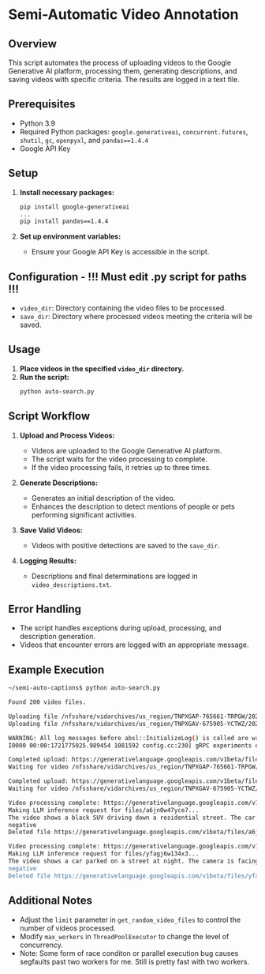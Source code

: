 
# Semi-Automatic Video Annotation

## Overview
This script automates the process of uploading videos to the Google Generative AI platform, processing them, generating descriptions, and saving videos with specific criteria. The results are logged in a text file.

## Prerequisites
- Python 3.9
- Required Python packages: `google.generativeai`, `concurrent.futures`, `shutil`, `gc`, `openpyxl`, and `pandas==1.4.4`
- Google API Key

## Setup
1. **Install necessary packages:**
    ```sh
    pip install google-generativeai
    ...  
    pip install pandas==1.4.4
    ```

2. **Set up environment variables:**
    - Ensure your Google API Key is accessible in the script.

## Configuration - !!! Must edit .py script for paths !!!
- `video_dir`: Directory containing the video files to be processed.
- `save_dir`: Directory where processed videos meeting the criteria will be saved.

## Usage
1. **Place videos in the specified `video_dir` directory.**
2. **Run the script:**
    ```sh
    python auto-search.py
    ```

## Script Workflow
1. **Upload and Process Videos:**
    - Videos are uploaded to the Google Generative AI platform.
    - The script waits for the video processing to complete.
    - If the video processing fails, it retries up to three times.

2. **Generate Descriptions:**
    - Generates an initial description of the video.
    - Enhances the description to detect mentions of people or pets performing significant activities.

3. **Save Valid Videos:**
    - Videos with positive detections are saved to the `save_dir`.

4. **Logging Results:**
    - Descriptions and final determinations are logged in `video_descriptions.txt`.

## Error Handling
- The script handles exceptions during upload, processing, and description generation.
- Videos that encounter errors are logged with an appropriate message.

## Example Execution
```sh
~/semi-auto-captions$ python auto-search.py

Found 200 video files.

Uploading file /nfsshare/vidarchives/us_region/TNPXGAP-765661-TRPGW/20240528/2024Y05M28D14H17M05S00.30.ts...
Uploading file /nfsshare/vidarchives/us_region/TNPXGAV-675905-YCTWZ/20240528/2024Y05M28D07H09M58S00.30.ts...

WARNING: All log messages before absl::InitializeLog() is called are written to STDERR
I0000 00:00:1721775025.989454 1081592 config.cc:230] gRPC experiments enabled: call_status_override_on_cancellation, event_engine_dns, event_engine_listener, http2_stats_fix, monitoring_experiment, pick_first_new, trace_record_callops, work_serializer_clears_time_cache

Completed upload: https://generativelanguage.googleapis.com/v1beta/files/a6jn0w47yce7
Waiting for video /nfsshare/vidarchives/us_region/TNPXGAP-765661-TRPGW/20240528/2024Y05M28D14H17M05S00.30.ts to be processed.

Completed upload: https://generativelanguage.googleapis.com/v1beta/files/yfagj6w134x3
Waiting for video /nfsshare/vidarchives/us_region/TNPXGAV-675905-YCTWZ/20240528/2024Y05M28D07H09M58S00.30.ts to be processed.

Video processing complete: https://generativelanguage.googleapis.com/v1beta/files/a6jn0w47yce7
Making LLM inference request for files/a6jn0w47yce7...
The video shows a black SUV driving down a residential street. The car is driving slowly and appears to be looking for a specific house. The video is likely captured from a home security camera. 
negative 
Deleted file https://generativelanguage.googleapis.com/v1beta/files/a6jn0w47yce7

Video processing complete: https://generativelanguage.googleapis.com/v1beta/files/yfagj6w134x3
Making LLM inference request for files/yfagj6w134x3...
The video shows a car parked on a street at night. The camera is facing the car, and the street is illuminated by a streetlight. The street is cracked and has a yellow stripe painted along the edge. The car's tail lights are visible, as well as part of the rear bumper. There is some green grass growing along the side of the street.  A voice can be heard speaking in a foreign language.  It is unclear what the person is saying. 
negative
Deleted file https://generativelanguage.googleapis.com/v1beta/files/yfagj6w134x3
```

## Additional Notes
- Adjust the `limit` parameter in `get_random_video_files` to control the number of videos processed. 
- Modify `max_workers` in `ThreadPoolExecutor` to change the level of concurrency. 
- Note: Some form of race conditon or parallel execution bug causes segfaults past two workers for me. Still is pretty fast with two workers.
